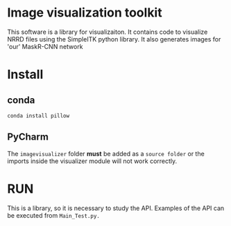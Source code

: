 Image visualization toolkit 
================
This software is a library for visualizaiton. It contains code
to visualize NRRD files using the SimpleITK python library.
It also generates images for 'our' MaskR-CNN network


Install
================
conda 
-------
```
conda install pillow
```

PyCharm
-------------
The `imagevisualizer` folder **must** be added as a
`source folder` or the imports inside the visualizer
module will not work correctly. 

RUN
=================

This is a library, so it is necessary to study the API.
Examples of the API can be executed from `Main_Test.py.`
